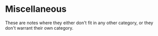 # Miscellaneous

These are notes where they either don't fit in any other category, or they don't warrant their own category.
